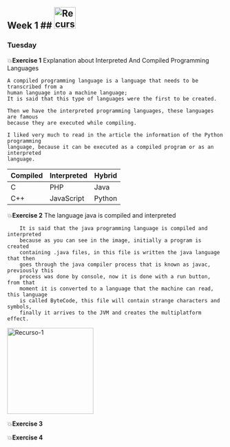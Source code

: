 ## Week 1 ##  <img src="https://i.postimg.cc/DZ6VWxqs/Recurso-2.png" with="50px" height="50px" alt="Recurso-1"/>

### Tuesday 

:boom:**Exercise 1** Explanation about Interpreted And Compiled Programming Languages

    A compiled programming language is a language that needs to be transcribed from a 
    human language into a machine language;
    It is said that this type of languages were the first to be created.

    Then we have the interpreted programming languages, these languages are famous 
    because they are executed while compiling.
  
    I liked very much to read in the article the information of the Python programming 
    language, because it can be executed as a compiled program or as an interpreted  
    language. 
        
    
| Compiled      | Interpreted | Hybrid |
| ----------- | ----------- |----------- |
| C      | PHP       |Java |
| C++   | JavaScript       |Python |





:boom:**Exercise 2**  The language java is compiled and interpreted

        It is said that the java programming language is compiled and interpreted   
        because as you can see in the image, initially a program is created 
        containing .java files, in this file is written the java language that then 
        goes through the java compiler process that is known as javac, previously this 
        process was done by console, now it is done with a run button, from that 
        moment it is converted to a language that the machine can read, this language 
        is called ByteCode, this file will contain strange characters and symbols, 
        finally it arrives to the JVM and creates the multiplatform effect.

<img src="https://i.postimg.cc/RF5x8xb9/1.png" with="100px" height="200px" alt="Recurso-1"/>

:boom:**Exercise 3**

:boom:**Exercise 4**
